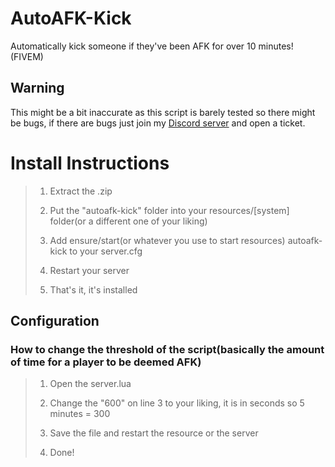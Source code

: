 # AutoAFK-Kick
 Automatically kick someone if they've been AFK for over 10 minutes! (FIVEM)

## Warning
This might be a bit inaccurate as this script is barely tested so there might be bugs, if there are bugs just join my [Discord server](https://discord.gg/eJfgfFtZ2r) and open a ticket.

# Install Instructions
>1. Extract the .zip
>
>2. Put the "autoafk-kick" folder into your resources/[system] folder(or a different one of your liking)
>
>3. Add ensure/start(or whatever you use to start resources) autoafk-kick to your server.cfg
>
>4. Restart your server
>
>5. That's it, it's installed

## Configuration
### How to change the threshold of the script(basically the amount of time for a player to be deemed AFK)
>1. Open the server.lua
>
>2. Change the "600" on line 3 to your liking, it is in seconds so 5 minutes = 300
>
>3. Save the file and restart the resource or the server
>
>4. Done! 
